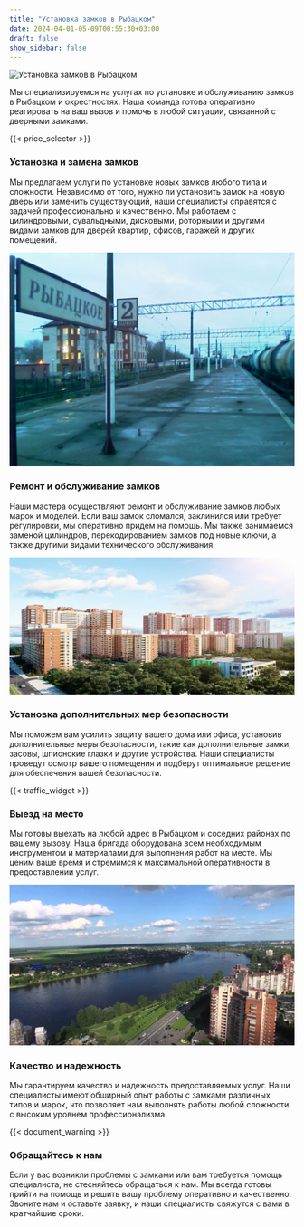 ```yaml
---
title: "Установка замков в Рыбацком"
date: 2024-04-01-05-09T00:55:30+03:00
draft: false
show_sidebar: false
---
```


![Установка замков в Рыбацком](Rybackoe1.jpg)

Мы специализируемся на услугах по установке и обслуживанию замков в Рыбацком и окрестностях. Наша команда готова оперативно реагировать на ваш вызов и помочь в любой ситуации, связанной с дверными замками.

{{< price_selector >}}

### Установка и замена замков

Мы предлагаем услуги по установке новых замков любого типа и сложности. Независимо от того, нужно ли установить замок на новую дверь или заменить существующий, наши специалисты справятся с задачей профессионально и качественно. Мы работаем с цилиндровыми, сувальдными, дисковыми, роторными и другими видами замков для дверей квартир, офисов, гаражей и других помещений.

![Установка замков в Рыбацком](Rybackoe2.jpg)

### Ремонт и обслуживание замков

Наши мастера осуществляют ремонт и обслуживание замков любых марок и моделей. Если ваш замок сломался, заклинился или требует регулировки, мы оперативно придем на помощь. Мы также занимаемся заменой цилиндров, перекодированием замков под новые ключи, а также другими видами технического обслуживания.

![Установка замков в Рыбацком](Rybackoe3.jpg)

### Установка дополнительных мер безопасности

Мы поможем вам усилить защиту вашего дома или офиса, установив дополнительные меры безопасности, такие как дополнительные замки, засовы, шпионские глазки и другие устройства. Наши специалисты проведут осмотр вашего помещения и подберут оптимальное решение для обеспечения вашей безопасности.

{{< traffic_widget >}}

### Выезд на место

Мы готовы выехать на любой адрес в Рыбацком и соседних районах по вашему вызову. Наша бригада оборудована всем необходимым инструментом и материалами для выполнения работ на месте. Мы ценим ваше время и стремимся к максимальной оперативности в предоставлении услуг.

![Установка замков в Рыбацком](Rybackoe4.jpg)

### Качество и надежность

Мы гарантируем качество и надежность предоставляемых услуг. Наши специалисты имеют обширный опыт работы с замками различных типов и марок, что позволяет нам выполнять работы любой сложности с высоким уровнем профессионализма.

{{< document_warning >}}

### Обращайтесь к нам

Если у вас возникли проблемы с замками или вам требуется помощь специалиста, не стесняйтесь обращаться к нам. Мы всегда готовы прийти на помощь и решить вашу проблему оперативно и качественно. Звоните нам и оставьте заявку, и наши специалисты свяжутся с вами в кратчайшие сроки.